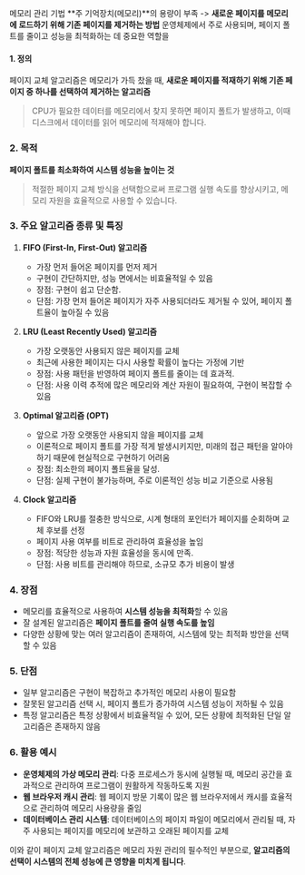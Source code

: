메모리 관리 기법
**주 기억장치(메모리)**의 용량이 부족 -> **새로운 페이지를 메모리에 로드하기 위해 기존 페이지를 제거하는 방법**
운영체제에서 주로 사용되며, 페이지 폴트를 줄이고 성능을 최적화하는 데 중요한 역할을

#### 1. 정의
페이지 교체 알고리즘은 메모리가 가득 찼을 때, 
**새로운 페이지를 적재하기 위해 기존 페이지 중 하나를 선택하여 제거하는 알고리즘**
> CPU가 필요한 데이터를 메모리에서 찾지 못하면 페이지 폴트가 발생하고, 이때 디스크에서 데이터를 읽어 메모리에 적재해야 합니다.

### 2. 목적
**페이지 폴트를 최소화하여 시스템 성능을 높이는 것**
> 적절한 페이지 교체 방식을 선택함으로써 프로그램 실행 속도를 향상시키고, 메모리 자원을 효율적으로 사용할 수 있습니다.

### 3. 주요 알고리즘 종류 및 특징
1. **FIFO (First-In, First-Out) 알고리즘**
   - 가장 먼저 들어온 페이지를 먼저 제거
   - 구현이 간단하지만, 성능 면에서는 비효율적일 수 있음
   - 장점: 구현이 쉽고 단순함.
   - 단점: 가장 먼저 들어온 페이지가 자주 사용되더라도 제거될 수 있어, 페이지 폴트율이 높아질 수 있음

2. **LRU (Least Recently Used) 알고리즘**
   - 가장 오랫동안 사용되지 않은 페이지를 교체
   - 최근에 사용한 페이지는 다시 사용할 확률이 높다는 가정에 기반
   - 장점: 사용 패턴을 반영하여 페이지 폴트를 줄이는 데 효과적.
   - 단점: 사용 이력 추적에 많은 메모리와 계산 자원이 필요하여, 구현이 복잡할 수 있음

3. **Optimal 알고리즘 (OPT)**
   - 앞으로 가장 오랫동안 사용되지 않을 페이지를 교체
   - 이론적으로 페이지 폴트를 가장 적게 발생시키지만, 미래의 접근 패턴을 알아야 하기 때문에 현실적으로 구현하기 어려움
   - 장점: 최소한의 페이지 폴트율을 달성.
   - 단점: 실제 구현이 불가능하며, 주로 이론적인 성능 비교 기준으로 사용됨

4. **Clock 알고리즘**
   - FIFO와 LRU를 절충한 방식으로, 시계 형태의 포인터가 페이지를 순회하며 교체 후보를 선정
   - 페이지 사용 여부를 비트로 관리하여 효율성을 높임
   - 장점: 적당한 성능과 자원 효율성을 동시에 만족.
   - 단점: 사용 비트를 관리해야 하므로, 소규모 추가 비용이 발생

### 4. 장점
- 메모리를 효율적으로 사용하여 **시스템 성능을 최적화**할 수 있음
- 잘 설계된 알고리즘은 **페이지 폴트를 줄여 실행 속도를 높임**
- 다양한 상황에 맞는 여러 알고리즘이 존재하여, 시스템에 맞는 최적화 방안을 선택할 수 있음

### 5. 단점
- 일부 알고리즘은 구현이 복잡하고 추가적인 메모리 사용이 필요함
- 잘못된 알고리즘 선택 시, 페이지 폴트가 증가하여 시스템 성능이 저하될 수 있음
- 특정 알고리즘은 특정 상황에서 비효율적일 수 있어, 모든 상황에 최적화된 단일 알고리즘은 존재하지 않음

### 6. 활용 예시
- **운영체제의 가상 메모리 관리**: 다중 프로세스가 동시에 실행될 때, 메모리 공간을 효과적으로 관리하여 프로그램이 원활하게 작동하도록 지원
- **웹 브라우저 캐시 관리**: 웹 페이지 방문 기록이 많은 웹 브라우저에서 캐시를 효율적으로 관리하여 메모리 사용량을 줄임
- **데이터베이스 관리 시스템**: 데이터베이스의 페이지 파일이 메모리에서 관리될 때, 자주 사용되는 페이지를 메모리에 보관하고 오래된 페이지를 교체

이와 같이 페이지 교체 알고리즘은 메모리 자원 관리의 필수적인 부분으로, **알고리즘의 선택이 시스템의 전체 성능에 큰 영향을 미치게 됩니다**.
